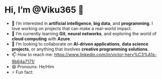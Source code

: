 # Hi, I’m @Viku365 👋 

- 👀 I’m interested in **artificial intelligence**, **big data**, and **programming**. I love working on projects that can make a real-world impact.
- 🌱 I’m currently learning **Git**, **neural networks**, and exploring the world of **cloud computing** with **Azure**.
- 💞️ I’m looking to collaborate on **AI-driven applications**, **data science projects**, or anything that involves **creative programming solutions**.
- 📫 How to reach me: https://www.linkedin.com/in/victor-herv%C3%A1s-9b64a7171/
- 😄 Pronouns: He/Him
- ⚡ Fun fact: 

<!---
Viku365/Viku365 is a ✨ special ✨ repository because its `README.md` (this file) appears on your GitHub profile.
You can click the Preview link to take a look at your changes.
--->
